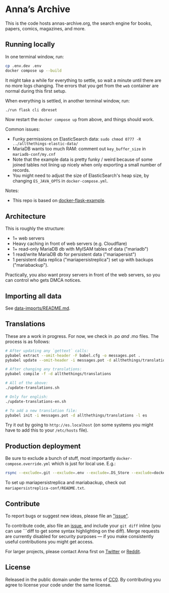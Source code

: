 # Anna’s Archive

This is the code hosts annas-archive.org, the search engine for books, papers, comics, magazines, and more.

## Running locally

In one terminal window, run:

```bash
cp .env.dev .env
docker compose up --build
```

It might take a while for everything to settle, so wait a minute until there are no more logs changing. The errors that you get from the `web` container are normal during this first setup.

When everything is settled, in another terminal window, run:

```bash
./run flask cli dbreset
```

Now restart the `docker compose up` from above, and things should work.

Common issues:
* Funky permissions on ElasticSearch data: `sudo chmod 0777 -R ../allthethings-elastic-data/`
* MariaDB wants too much RAM: comment out `key_buffer_size` in `mariadb-conf/my.cnf`
* Note that the example data is pretty funky / weird because of some joined tables not lining up nicely when only exporting a small number of records.
* You might need to adjust the size of ElasticSearch's heap size, by changing `ES_JAVA_OPTS` in `docker-compose.yml`.

Notes:
* This repo is based on [docker-flask-example](https://github.com/nickjj/docker-flask-example).

## Architecture

This is roughly the structure:
* 1+ web servers
* Heavy caching in front of web servers (e.g. Cloudflare)
* 1+ read-only MariaDB db with MyISAM tables of data ("mariadb")
* 1 read/write MariaDB db for persistent data ("mariapersist")
* 1 persistent data replica ("mariapersistreplica") set up with backups ("mariabackup").

Practically, you also want proxy servers in front of the web servers, so you can control who gets DMCA notices.

## Importing all data

See [data-imports/README.md](data-imports/README.md).

## Translations

These are a work in progress. For now, we check in .po _and_ .mo files. The process is as follows:
```sh
# After updating any `gettext` calls:
pybabel extract --omit-header -F babel.cfg -o messages.pot .
pybabel update --omit-header -i messages.pot -d allthethings/translations --no-fuzzy-matching

# After changing any translations:
pybabel compile -f -d allthethings/translations

# All of the above:
./update-translations.sh

# Only for english:
./update-translations-en.sh

# To add a new translation file:
pybabel init -i messages.pot -d allthethings/translations -l es
```

Try it out by going to `http://es.localhost` (on some systems you might have to add this to your `/etc/hosts` file).

## Production deployment

Be sure to exclude a bunch of stuff, most importantly `docker-compose.override.yml` which is just for local use. E.g.:

```bash
rsync --exclude=.git --exclude=.env --exclude=.DS_Store --exclude=docker-compose.override.yml -av --delete ..
```

To set up mariapersistreplica and mariabackup, check out `mariapersistreplica-conf/README.txt`.

## Contribute

To report bugs or suggest new ideas, please file an ["issue"](https://annas-software.org/AnnaArchivist/annas-archive/-/issues).

To contribute code, also file an [issue](https://annas-software.org/AnnaArchivist/annas-archive/-/issues), and include your `git diff` inline (you can use \`\`\`diff to get some syntax highlighting on the diff). Merge requests are currently disabled for security purposes — if you make consistently useful contributions you might get access.

For larger projects, please contact Anna first on [Twitter](https://twitter.com/AnnaArchivist) or [Reddit](https://www.reddit.com/r/Annas_Archive/).

## License

Released in the public domain under the terms of [CC0](./LICENSE). By contributing you agree to license your code under the same license.
